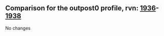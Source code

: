 ## Comparison for the outpost0 profile, rvn: [1936](https://github.com/PRO100KatYT/FortniteProfileRevisions/tree/main/profiles/outpost0/1936%20outpost0.json)-[1938](https://github.com/PRO100KatYT/FortniteProfileRevisions/tree/main/profiles/outpost0/1938%20outpost0.json)

No changes

